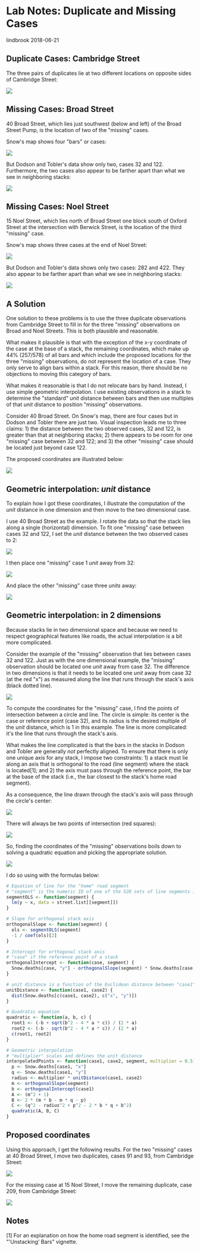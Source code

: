 Lab Notes: Duplicate and Missing Cases
================
lindbrook
2018-06-21

Duplicate Cases: Cambridge Street
---------------------------------

The three pairs of duplicates lie at two different locations on opposite sides of Cambridge Street:

<img src="duplicate.missing.cases.notes_files/figure-markdown_github/unnamed-chunk-2-1.png" style="display: block; margin: auto;" />

Missing Cases: Broad Street
---------------------------

40 Broad Street, which lies just southwest (below and left) of the Broad Street Pump, is the location of two of the "missing" cases.

Snow's map shows four "bars" or cases:

![](broad.street.A.png)

But Dodson and Tobler's data show only two, cases 32 and 122. Furthermore, the two cases also appear to be farther apart than what we see in neighboring stacks:

<img src="duplicate.missing.cases.notes_files/figure-markdown_github/unnamed-chunk-3-1.png" style="display: block; margin: auto;" />

Missing Cases: Noel Street
--------------------------

15 Noel Street, which lies north of Broad Street one block south of Oxford Street at the intersection with Berwick Street, is the location of the third "missing" case.

Snow's map shows three cases at the end of Noel Street:

![](noel.street.png)

But Dodson and Tobler's data shows only two cases: 282 and 422. They also appear to be farther apart than what we see in neighboring stacks:

<img src="duplicate.missing.cases.notes_files/figure-markdown_github/unnamed-chunk-4-1.png" style="display: block; margin: auto;" />

A Solution
----------

One solution to these problems is to use the three duplicate observations from Cambridge Street to fill in for the three "missing" observations on Broad and Noel Streets. This is both plausible and reasonable.

What makes it plausible is that with the exception of the x-y coordinate of the case at the base of a stack, the remaining coordinates, which make up 44% (257/578) of all bars and which include the proposed locations for the three "missing" observations, do not represent the location of a case. They only serve to align bars within a stack. For this reason, there should be no objections to moving this category of bars.

What makes it reasonable is that I do not relocate bars by hand. Instead, I use simple geometric interpolation. I use existing observations in a stack to determine the "standard" *unit* distance between bars and then use multiples of that *unit* distance to position "missing" observations.

Consider 40 Broad Street. On Snow's map, there are four cases but in Dodson and Tobler there are just two. Visual inspection leads me to three claims: 1) the distance between the two observed cases, 32 and 122, is greater than that at neighboring stacks; 2) there appears to be room for one "missing" case between 32 and 122; and 3) the other "missing" case should be located just beyond case 122.

The proposed coordinates are illustrated below:

<img src="duplicate.missing.cases.notes_files/figure-markdown_github/unnamed-chunk-6-1.png" style="display: block; margin: auto;" />

Geometric interpolation: *unit* distance
----------------------------------------

To explain how I got these coordinates, I illustrate the computation of the *unit* distance in one dimension and then move to the two dimensional case.

I use 40 Broad Street as the example. I rotate the data so that the stack lies along a single (horizontal) dimension. To fit one "missing" case between cases 32 and 122, I set the *unit* distance between the two observed cases to 2:

<img src="duplicate.missing.cases.notes_files/figure-markdown_github/unnamed-chunk-7-1.png" style="display: block; margin: auto;" />

I then place one "missing" case 1 *unit* away from 32:

<img src="duplicate.missing.cases.notes_files/figure-markdown_github/unnamed-chunk-8-1.png" style="display: block; margin: auto;" />

And place the other "missing" case three *units* away:

<img src="duplicate.missing.cases.notes_files/figure-markdown_github/unnamed-chunk-9-1.png" style="display: block; margin: auto;" />

Geometric interpolation: in 2 dimensions
----------------------------------------

Because stacks lie in two dimensional space and because we need to respect geographical features like roads, the actual interpolation is a bit more complicated.

Consider the example of the "missing" observation that lies between cases 32 and 122. Just as with the one dimensional example, the "missing" observation should be located one *unit* away from case 32. The difference in two dimensions is that it needs to be located one *unit* away from case 32 (at the red "x") as measured along the line that runs through the stack's axis (black dotted line).

<img src="duplicate.missing.cases.notes_files/figure-markdown_github/unnamed-chunk-11-1.png" style="display: block; margin: auto;" />

To compute the coordinates for the "missing" case, I find the points of intersection between a circle and line. The circle is simple: its center is the case or reference point (case 32), and its radius is the desired multiple of the *unit* distance, which is 1 in this example. The line is more complicated: it's the line that runs through the stack's axis.

What makes the line complicated is that the bars in the stacks in Dodson and Tobler are generally *not* perfectly aligned. To ensure that there is only one unique axis for any stack, I impose two constraints: 1) a stack must lie along an axis that is orthogonal to the road (line segment) where the stack is located[1]; and 2) the axis must pass through the reference point, the bar at the base of the stack (i.e., the bar closest to the stack's home road segment).

As a consequence, the line drawn through the stack's axis will pass through the circle's center:

<img src="duplicate.missing.cases.notes_files/figure-markdown_github/unnamed-chunk-12-1.png" style="display: block; margin: auto;" />

There will always be two points of intersection (red squares):

<img src="duplicate.missing.cases.notes_files/figure-markdown_github/unnamed-chunk-13-1.png" style="display: block; margin: auto;" />

So, finding the coordinates of the "missing" observations boils down to solving a quadratic equation and picking the appropriate solution.

<img src="duplicate.missing.cases.notes_files/figure-markdown_github/unnamed-chunk-14-1.png" style="display: block; margin: auto;" />

I do so using with the formulas below:

``` r
# Equation of line for the "home" road segment
# "segment" is the numeric ID of one of the 528 sets of line segments in Dodson and Tobler
segmentOLS <- function(segment) {
  lm(y ~ x, data = street.list[[segment]])
}

# Slope for orthogonal stack axis
orthogonalSlope <- function(segment) {
  ols <- segmentOLS(segment)
  -1 / coef(ols)[2]
}

# Intercept for orthogonal stack axis
# "case" if the reference point of a stack
orthogonalIntercept <- function(case, segment) {
  Snow.deaths[case, "y"] - orthogonalSlope(segment) * Snow.deaths[case, "x"]
}

# unit distance is a function of the Euclidean distance between "case1" and "case2"
unitDistance <- function(case1, case2) {
  dist(Snow.deaths[c(case1, case2), c("x", "y")])
}

# Quadratic equation
quadratic <- function(a, b, c) {
  root1 <- (-b + sqrt(b^2 - 4 * a * c)) / (2 * a)
  root2 <- (-b - sqrt(b^2 - 4 * a * c)) / (2 * a)
  c(root1, root2)
}

# Geometric interpolation
# "multiplier" scales and defines the unit distance
interpolatedPoints <- function(case1, case2, segment, multiplier = 0.5) {
  p <- Snow.deaths[case1, "x"]
  q <- Snow.deaths[case1, "y"]
  radius <- multiplier * unitDistance(case1, case2)
  m <- orthogonalSlope(segment)
  b <- orthogonalIntercept(case1)
  A <- (m^2 + 1)
  B <- 2 * (m * b - m * q - p)
  C <- (q^2 - radius^2 + p^2 - 2 * b * q + b^2)
  quadratic(A, B, C)
}
```

Proposed coordinates
--------------------

Using this approach, I get the following results. For the two "missing" cases at 40 Broad Street, I move two duplicates, cases 91 and 93, from Cambridge Street:

<img src="duplicate.missing.cases.notes_files/figure-markdown_github/unnamed-chunk-16-1.png" style="display: block; margin: auto;" />

For the missing case at 15 Noel Street, I move the remaining duplicate, case 209, from Cambridge Street:

<img src="duplicate.missing.cases.notes_files/figure-markdown_github/unnamed-chunk-17-1.png" style="display: block; margin: auto;" />

Notes
-----

[1] For an explanation on how the home road segment is identified, see the "'Unstacking' Bars" vignette.
